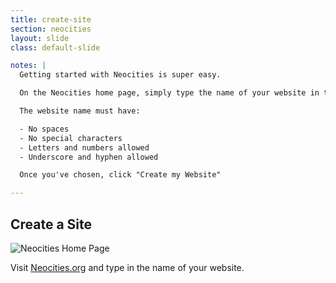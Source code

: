 ```yaml
---
title: create-site
section: neocities
layout: slide
class: default-slide

notes: |
  Getting started with Neocities is super easy.

  On the Neocities home page, simply type the name of your website in the box provided.

  The website name must have:

  - No spaces
  - No special characters
  - Letters and numbers allowed
  - Underscore and hyphen allowed

  Once you've chosen, click "Create my Website"

---
```


## Create a Site

![Neocities Home Page](images/neocities-home.png)

Visit [Neocities.org](http://neocities.org) and type in the name of your website.
